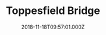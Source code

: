 ---
date: 2018-11-18T09:57:01.000Z
title: Toppesfield Bridge
latitude: 52.04077641340885
longitude: 0.9519222660170001
category: checkin
---